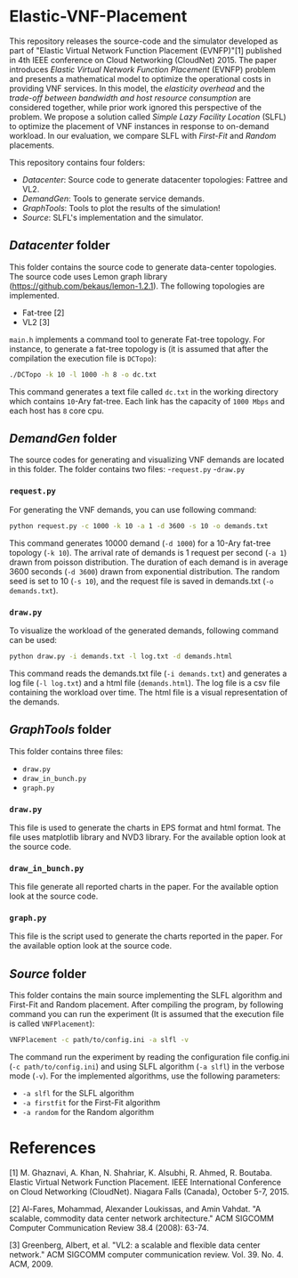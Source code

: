 # Elastic-VNF-Placement
This repository releases the source-code and the simulator developed as part of "Elastic Virtual Network Function Placement (EVNFP)"[1] published in 4th IEEE conference on Cloud Networking (CloudNet) 2015. The paper introduces _Elastic Virtual Network Function Placement_ (EVNFP) problem and presents a mathematical model to optimize the operational costs in providing VNF services.
In this model, the _elasticity overhead_ and the _trade-off between bandwidth and host resource consumption_ are considered together, while prior work ignored this perspective of the problem. We propose a solution called _Simple Lazy Facility Location_ (SLFL) to optimize the placement of VNF instances in response to on-demand workload. In our evaluation, we compare SLFL with _First-Fit_ and _Random_ placements.

This repository contains four folders:
- _Datacenter_: Source code to generate datacenter topologies: Fattree and VL2.
- _DemandGen_: Tools to generate service demands.
- _GraphTools_: Tools to plot the results of the simulation!
- _Source_: SLFL's implementation and the simulator.

## _Datacenter_ folder
This folder contains the source code to generate data-center topologies. The source code uses Lemon graph library (https://github.com/bekaus/lemon-1.2.1). The following topologies are implemented.
- Fat-tree [2]
- VL2 [3]

`main.h` implements a command tool to generate Fat-tree topology. For instance, to generate a fat-tree topology is (it is assumed that after the compilation the execution file is `DCTopo`):
```bash
./DCTopo -k 10 -l 1000 -h 8 -o dc.txt
```
This command generates a text file called `dc.txt` in the working directory which contains `10`-Ary fat-tree. Each link has the capacity of `1000 Mbps` and each host has `8` core cpu.

## _DemandGen_ folder
The source codes for generating and visualizing VNF demands are located in this folder. The folder contains two files:
-`request.py`
-`draw.py`

### `request.py`
For generating the VNF demands, you can use following command:
```bash
python request.py -c 1000 -k 10 -a 1 -d 3600 -s 10 -o demands.txt 
```
This command generates 10000 demand (`-d 1000`) for a 10-Ary fat-tree topology (`-k 10`). The arrival rate of demands is 1 request per second (`-a 1`) drawn from poisson distribution. The duration of each demand is in average 3600 seconds (`-d 3600`) drawn from exponential distribution. The random seed is set to 10 (`-s 10`), and the request file is saved in demands.txt (`-o demands.txt`).

### `draw.py`
To visualize the workload of the generated demands, following command can be used:
```bash
python draw.py -i demands.txt -l log.txt -d demands.html
```
This command reads the demands.txt file (`-i demands.txt`) and generates a log file (`-l log.txt`) and a html file (`demands.html`). The log file is a csv file containing the workload over time. The html file is a visual representation of the demands.

## _GraphTools_ folder
This folder contains three files:
- `draw.py`
- `draw_in_bunch.py`
- `graph.py`

### `draw.py`
This file is used to generate the charts in EPS format and html format. The file uses matplotlib library and NVD3 library. For the available option look at the source code.

### `draw_in_bunch.py`
This file generate all reported charts in the paper. For the available option look at the source code.

### `graph.py`
This file is the script used to generate the charts reported in the paper. For the available option look at the source code.

## _Source_ folder
This folder contains the main source implementing the SLFL algorithm and First-Fit and Random placement. After compiling the program, by following command you can run the experiment (It is assumed that the execution file is called `VNFPlacement`):
```bash
VNFPlacement -c path/to/config.ini -a slfl -v
```
The command run the experiment by reading the configuration file config.ini (`-c path/to/config.ini`) and using SLFL algorithm (`-a slfl`) in the verbose mode (`-v`). For the implemented algorithms, use the following parameters:
- `-a slfl` for the SLFL algorithm
- `-a firstfit` for the First-Fit algorithm
- `-a random` for the Random algorithm

# References
[1] M. Ghaznavi, A. Khan, N. Shahriar, K. Alsubhi, R. Ahmed, R. Boutaba. Elastic Virtual Network Function Placement. IEEE International Conference on Cloud Networking (CloudNet). Niagara Falls (Canada), October 5-7, 2015.

[2] Al-Fares, Mohammad, Alexander Loukissas, and Amin Vahdat. "A scalable, commodity data center network architecture." ACM SIGCOMM Computer Communication Review 38.4 (2008): 63-74.

[3] Greenberg, Albert, et al. "VL2: a scalable and flexible data center network." ACM SIGCOMM computer communication review. Vol. 39. No. 4. ACM, 2009.

